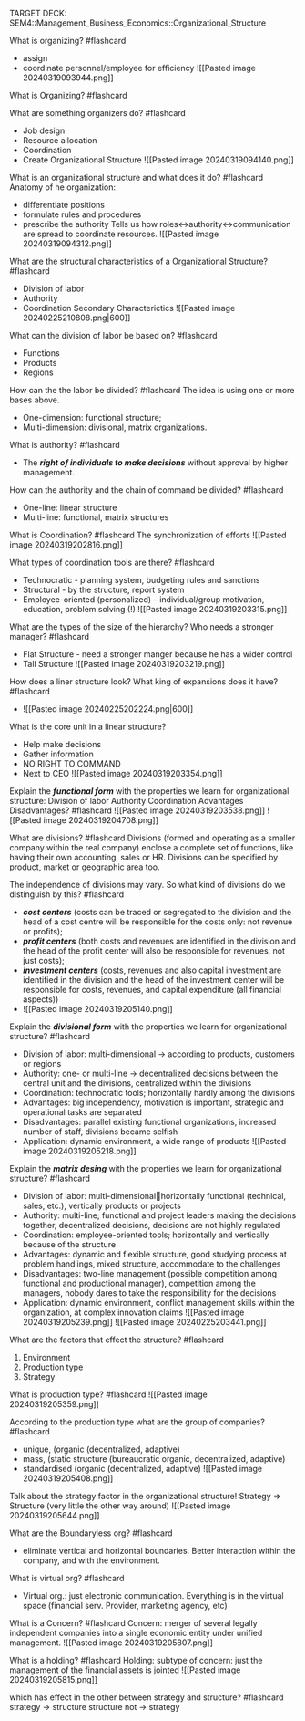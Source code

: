 TARGET DECK: SEM4::Management_Business_Economics::Organizational_Structure


What is organizing? #flashcard 
- assign
- coordinate 
personnel/employee for efficiency
![[Pasted image 20240319093944.png]]
<!--ID: 1708890263773-->
What is Organizing? #flashcard


What are something organizers do? #flashcard 
- Job design 
- Resource allocation
- Coordination
- Create Organizational Structure
![[Pasted image 20240319094140.png]]
<!--ID: 1708890263778-->


What is an organizational structure and what does it do? #flashcard 
Anatomy of he organization:
 - differentiate positions
 - formulate rules and procedures
 - prescribe the authority
Tells us how roles<->authority<->communication are spread to coordinate resources.
![[Pasted image 20240319094312.png]]
<!--ID: 1708890263782-->


What are the structural characteristics of a Organizational Structure? #flashcard 
- Division of labor
- Authority
- Coordination
Secondary Characterictics
![[Pasted image 20240225210808.png|600]]
<!--ID: 1708890263786-->


What can the division of labor be based on? #flashcard 
- Functions
- Products
- Regions
<!--ID: 1708890263791-->


How can the the labor be divided? #flashcard 
The idea is using one or more bases above.
- One-dimension: functional structure;
- Multi-dimension: divisional, matrix organizations.
<!--ID: 1708890263795-->


What is authority? #flashcard 
- The ***right of individuals to make decisions*** without approval by higher management.
<!--ID: 1708890263799-->


How can the authority and the chain of command be divided? #flashcard 
- One-line: linear structure
- Multi-line: functional, matrix structures
<!--ID: 1708890263803-->


What is Coordination? #flashcard 
The synchronization of efforts
![[Pasted image 20240319202816.png]]
<!--ID: 1708890263807-->


What types of coordination tools are there? #flashcard 
- Technocratic - planning system, budgeting rules and sanctions
- Structural - by the structure, report system
- Employee-oriented (personalized) – individual/group  motivation, education, problem solving (!)
![[Pasted image 20240319203315.png]]
<!--ID: 1708890263817-->


What are the types of the size of the hierarchy? 
Who needs a stronger manager? #flashcard 
- Flat Structure - need a stronger manger because he has a wider control
- Tall Structure
![[Pasted image 20240319203219.png]]
<!--ID: 1708890263822-->


How does a liner structure look? 
What king of expansions does it have? #flashcard 
- ![[Pasted image 20240225202224.png|600]]
<!--ID: 1708890263826-->


What is the core unit in a linear structure?
- Help make decisions
- Gather information
- NO RIGHT TO COMMAND
- Next to CEO
![[Pasted image 20240319203354.png]]

Explain the ***functional form*** with the properties we learn for organizational structure:
Division of labor
Authority
Coordination
Advantages
Disadvantages? #flashcard 
![[Pasted image 20240319203538.png]]
![[Pasted image 20240319204708.png]]
<!--ID: 1710877685919-->



What are divisions? #flashcard 
Divisions (formed and operating as a smaller company within the real company) enclose a complete set of functions, like having their own accounting, sales or HR. Divisions can be specified by product, market or geographic area too. 
<!--ID: 1708890263830-->


The independence of divisions may vary. So what kind of divisions do we distinguish by this? #flashcard 
- ***cost centers*** (costs can be traced or segregated to the division and the head of a cost centre will be responsible for the costs only: not revenue or profits); 
- ***profit centers*** (both costs and revenues are identified in the division and the head of the profit center will also be responsible for revenues, not just costs); 
- ***investment centers*** (costs, revenues and also capital investment are identified in the division and the head of the investment center will be responsible for costs, revenues, and capital expenditure (all financial aspects))
- ![[Pasted image 20240319205140.png]]
<!--ID: 1708890263834-->


Explain the ***divisional form*** with the properties we learn for organizational structure? #flashcard 
- Division of labor: multi-dimensional -> according to products, customers or regions
- Authority: one- or multi-line -> decentralized decisions between the central unit and the divisions, centralized within the divisions
- Coordination: technocratic  tools; horizontally hardly among the divisions
- Advantages: big independency, motivation is important, strategic  and operational tasks are separated
- Disadvantages: parallel existing functional organizations, increased  number of staff, divisions became selfish
- Application: dynamic environment, a wide range of products
![[Pasted image 20240319205218.png]]
<!--ID: 1708890263839-->


Explain the ***matrix desing*** with the properties we learn for organizational structure? #flashcard
- Division of labor: multi-dimensionalhorizontally functional (technical, sales, etc.),  vertically products or projects
- Authority: multi-line; functional and project leaders making the  decisions together, decentralized decisions, decisions are not highly  regulated
- Coordination: employee-oriented tools; horizontally and vertically because of the structure
- Advantages: dynamic and flexible structure, good studying process  at problem handlings, mixed structure, accommodate to the  challenges
- Disadvantages: two-line management (possible competition among functional and productional manager), competition among the managers, nobody dares to take the responsibility for the decisions
- Application: dynamic environment, conflict management skills within the organization, at complex innovation claims
![[Pasted image 20240319205239.png]]
![[Pasted image 20240225203441.png]]
<!--ID: 1708890263844-->



What are the factors that effect the structure? #flashcard 
1. Environment
2. Production type
3. Strategy
<!--ID: 1708890263848-->

What is production type? #flashcard 
![[Pasted image 20240319205359.png]]
<!--ID: 1710879945925-->



According to the production type what are the group of companies? #flashcard 
- unique, (organic (decentralized, adaptive) 
- mass, (static structure (bureaucratic organic, decentralized, adaptive) 
- standardised (organic (decentralized, adaptive)
![[Pasted image 20240319205408.png]]
<!--ID: 1708890263852-->


Talk about the strategy factor in the organizational structure!
Strategy => Structure (very little the other way around)
![[Pasted image 20240319205644.png]]


What are the Boundaryless org? #flashcard 
- eliminate vertical and horizontal boundaries. Better interaction within the company, and with the environment.
<!--ID: 1708890263856-->


What is virtual org? #flashcard 
- Virtual org.: just electronic communication. Everything is in the virtual space (financial serv. Provider, marketing agency, etc)
<!--ID: 1708890263860-->


What is a Concern? #flashcard 
Concern: merger of several legally independent companies into a single economic entity under unified management.
![[Pasted image 20240319205807.png]]
<!--ID: 1708890263864-->


What is a holding? #flashcard 
Holding: subtype of concern: just the management of the financial assets is jointed
![[Pasted image 20240319205815.png]]
<!--ID: 1708890263868-->

which has effect in the other between strategy and structure? #flashcard 
strategy -> structure
structure not -> strategy
<!--ID: 1708891890829-->
